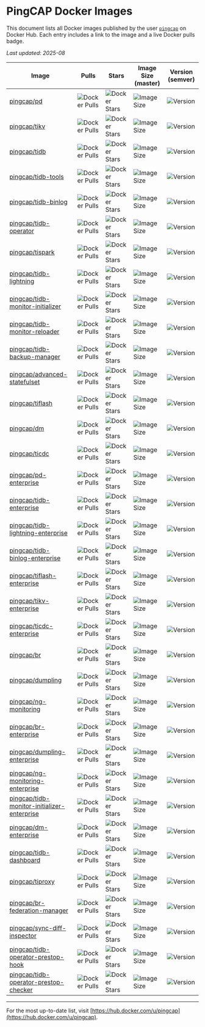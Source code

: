 # PingCAP Docker Images

This document lists all Docker images published by the user [`pingcap`](https://hub.docker.com/u/pingcap) on Docker Hub. Each entry includes a link to the image and a live Docker pulls badge.

_Last updated: 2025-08_

| Image | Pulls | Stars | Image Size (master) | Version (semver) |
|-------|-------|-------|---------------------|------------------|
| [pingcap/pd](https://hub.docker.com/r/pingcap/pd) | ![Docker Pulls](https://img.shields.io/docker/pulls/pingcap/pd.svg) | ![Docker Stars](https://img.shields.io/docker/stars/pingcap/pd.svg) | ![Image Size](https://img.shields.io/docker/image-size/pingcap/pd/master) | ![Version](https://img.shields.io/docker/v/pingcap/pd?sort=semver&label=version) |
| [pingcap/tikv](https://hub.docker.com/r/pingcap/tikv) | ![Docker Pulls](https://img.shields.io/docker/pulls/pingcap/tikv.svg) | ![Docker Stars](https://img.shields.io/docker/stars/pingcap/tikv.svg) | ![Image Size](https://img.shields.io/docker/image-size/pingcap/tikv/master) | ![Version](https://img.shields.io/docker/v/pingcap/tikv?sort=semver&label=version) |
| [pingcap/tidb](https://hub.docker.com/r/pingcap/tidb) | ![Docker Pulls](https://img.shields.io/docker/pulls/pingcap/tidb.svg) | ![Docker Stars](https://img.shields.io/docker/stars/pingcap/tidb.svg) | ![Image Size](https://img.shields.io/docker/image-size/pingcap/tidb/master) | ![Version](https://img.shields.io/docker/v/pingcap/tidb?sort=semver&label=version) |
| [pingcap/tidb-tools](https://hub.docker.com/r/pingcap/tidb-tools) | ![Docker Pulls](https://img.shields.io/docker/pulls/pingcap/tidb-tools.svg) | ![Docker Stars](https://img.shields.io/docker/stars/pingcap/tidb-tools.svg) | ![Image Size](https://img.shields.io/docker/image-size/pingcap/tidb-tools/master) | ![Version](https://img.shields.io/docker/v/pingcap/tidb-tools?sort=semver&label=version) |
| [pingcap/tidb-binlog](https://hub.docker.com/r/pingcap/tidb-binlog) | ![Docker Pulls](https://img.shields.io/docker/pulls/pingcap/tidb-binlog.svg) | ![Docker Stars](https://img.shields.io/docker/stars/pingcap/tidb-binlog.svg) | ![Image Size](https://img.shields.io/docker/image-size/pingcap/tidb-binlog/master) | ![Version](https://img.shields.io/docker/v/pingcap/tidb-binlog?sort=semver&label=version) |
| [pingcap/tidb-operator](https://hub.docker.com/r/pingcap/tidb-operator) | ![Docker Pulls](https://img.shields.io/docker/pulls/pingcap/tidb-operator.svg) | ![Docker Stars](https://img.shields.io/docker/stars/pingcap/tidb-operator.svg) | ![Image Size](https://img.shields.io/docker/image-size/pingcap/tidb-operator/master) | ![Version](https://img.shields.io/docker/v/pingcap/tidb-operator?sort=semver&label=version) |
| [pingcap/tispark](https://hub.docker.com/r/pingcap/tispark) | ![Docker Pulls](https://img.shields.io/docker/pulls/pingcap/tispark.svg) | ![Docker Stars](https://img.shields.io/docker/stars/pingcap/tispark.svg) | ![Image Size](https://img.shields.io/docker/image-size/pingcap/tispark/latest) | ![Version](https://img.shields.io/docker/v/pingcap/tispark?sort=semver&label=version) |
| [pingcap/tidb-lightning](https://hub.docker.com/r/pingcap/tidb-lightning) | ![Docker Pulls](https://img.shields.io/docker/pulls/pingcap/tidb-lightning.svg) | ![Docker Stars](https://img.shields.io/docker/stars/pingcap/tidb-lightning.svg) | ![Image Size](https://img.shields.io/docker/image-size/pingcap/tidb-lightning/master) | ![Version](https://img.shields.io/docker/v/pingcap/tidb-lightning?sort=semver&label=version) |
| [pingcap/tidb-monitor-initializer](https://hub.docker.com/r/pingcap/tidb-monitor-initializer) | ![Docker Pulls](https://img.shields.io/docker/pulls/pingcap/tidb-monitor-initializer.svg) | ![Docker Stars](https://img.shields.io/docker/stars/pingcap/tidb-monitor-initializer.svg) | ![Image Size](https://img.shields.io/docker/image-size/pingcap/tidb-monitor-initializer/master) | ![Version](https://img.shields.io/docker/v/pingcap/tidb-monitor-initializer?sort=semver&label=version) |
| [pingcap/tidb-monitor-reloader](https://hub.docker.com/r/pingcap/tidb-monitor-reloader) | ![Docker Pulls](https://img.shields.io/docker/pulls/pingcap/tidb-monitor-reloader.svg) | ![Docker Stars](https://img.shields.io/docker/stars/pingcap/tidb-monitor-reloader.svg) | ![Image Size](https://img.shields.io/docker/image-size/pingcap/tidb-monitor-reloader/master) | ![Version](https://img.shields.io/docker/v/pingcap/tidb-monitor-reloader?sort=semver&label=version) |
| [pingcap/tidb-backup-manager](https://hub.docker.com/r/pingcap/tidb-backup-manager) | ![Docker Pulls](https://img.shields.io/docker/pulls/pingcap/tidb-backup-manager.svg) | ![Docker Stars](https://img.shields.io/docker/stars/pingcap/tidb-backup-manager.svg) | ![Image Size](https://img.shields.io/docker/image-size/pingcap/tidb-backup-manager/master) | ![Version](https://img.shields.io/docker/v/pingcap/tidb-backup-manager?sort=semver&label=version) |
| [pingcap/advanced-statefulset](https://hub.docker.com/r/pingcap/advanced-statefulset) | ![Docker Pulls](https://img.shields.io/docker/pulls/pingcap/advanced-statefulset.svg) | ![Docker Stars](https://img.shields.io/docker/stars/pingcap/advanced-statefulset.svg) | ![Image Size](https://img.shields.io/docker/image-size/pingcap/advanced-statefulset/master) | ![Version](https://img.shields.io/docker/v/pingcap/advanced-statefulset?sort=semver&label=version) |
| [pingcap/tiflash](https://hub.docker.com/r/pingcap/tiflash) | ![Docker Pulls](https://img.shields.io/docker/pulls/pingcap/tiflash.svg) | ![Docker Stars](https://img.shields.io/docker/stars/pingcap/tiflash.svg) | ![Image Size](https://img.shields.io/docker/image-size/pingcap/tiflash/master) | ![Version](https://img.shields.io/docker/v/pingcap/tiflash?sort=semver&label=version) |
| [pingcap/dm](https://hub.docker.com/r/pingcap/dm) | ![Docker Pulls](https://img.shields.io/docker/pulls/pingcap/dm.svg) | ![Docker Stars](https://img.shields.io/docker/stars/pingcap/dm.svg) | ![Image Size](https://img.shields.io/docker/image-size/pingcap/dm/master) | ![Version](https://img.shields.io/docker/v/pingcap/dm?sort=semver&label=version) |
| [pingcap/ticdc](https://hub.docker.com/r/pingcap/ticdc) | ![Docker Pulls](https://img.shields.io/docker/pulls/pingcap/ticdc.svg) | ![Docker Stars](https://img.shields.io/docker/stars/pingcap/ticdc.svg) | ![Image Size](https://img.shields.io/docker/image-size/pingcap/ticdc/master) | ![Version](https://img.shields.io/docker/v/pingcap/ticdc?sort=semver&label=version) |
| [pingcap/pd-enterprise](https://hub.docker.com/r/pingcap/pd-enterprise) | ![Docker Pulls](https://img.shields.io/docker/pulls/pingcap/pd-enterprise.svg) | ![Docker Stars](https://img.shields.io/docker/stars/pingcap/pd-enterprise.svg) | ![Image Size](https://img.shields.io/docker/image-size/pingcap/pd-enterprise/master) | ![Version](https://img.shields.io/docker/v/pingcap/pd-enterprise?sort=semver&label=version) |
| [pingcap/tidb-enterprise](https://hub.docker.com/r/pingcap/tidb-enterprise) | ![Docker Pulls](https://img.shields.io/docker/pulls/pingcap/tidb-enterprise.svg) | ![Docker Stars](https://img.shields.io/docker/stars/pingcap/tidb-enterprise.svg) | ![Image Size](https://img.shields.io/docker/image-size/pingcap/tidb-enterprise/master) | ![Version](https://img.shields.io/docker/v/pingcap/tidb-enterprise?sort=semver&label=version) |
| [pingcap/tidb-lightning-enterprise](https://hub.docker.com/r/pingcap/tidb-lightning-enterprise) | ![Docker Pulls](https://img.shields.io/docker/pulls/pingcap/tidb-lightning-enterprise.svg) | ![Docker Stars](https://img.shields.io/docker/stars/pingcap/tidb-lightning-enterprise.svg) | ![Image Size](https://img.shields.io/docker/image-size/pingcap/tidb-lightning-enterprise/master) | ![Version](https://img.shields.io/docker/v/pingcap/tidb-lightning-enterprise?sort=semver&label=version) |
| [pingcap/tidb-binlog-enterprise](https://hub.docker.com/r/pingcap/tidb-binlog-enterprise) | ![Docker Pulls](https://img.shields.io/docker/pulls/pingcap/tidb-binlog-enterprise.svg) | ![Docker Stars](https://img.shields.io/docker/stars/pingcap/tidb-binlog-enterprise.svg) | ![Image Size](https://img.shields.io/docker/image-size/pingcap/tidb-binlog-enterprise/master) | ![Version](https://img.shields.io/docker/v/pingcap/tidb-binlog-enterprise?sort=semver&label=version) |
| [pingcap/tiflash-enterprise](https://hub.docker.com/r/pingcap/tiflash-enterprise) | ![Docker Pulls](https://img.shields.io/docker/pulls/pingcap/tiflash-enterprise.svg) | ![Docker Stars](https://img.shields.io/docker/stars/pingcap/tiflash-enterprise.svg) | ![Image Size](https://img.shields.io/docker/image-size/pingcap/tiflash-enterprise/master) | ![Version](https://img.shields.io/docker/v/pingcap/tiflash-enterprise?sort=semver&label=version) |
| [pingcap/tikv-enterprise](https://hub.docker.com/r/pingcap/tikv-enterprise) | ![Docker Pulls](https://img.shields.io/docker/pulls/pingcap/tikv-enterprise.svg) | ![Docker Stars](https://img.shields.io/docker/stars/pingcap/tikv-enterprise.svg) | ![Image Size](https://img.shields.io/docker/image-size/pingcap/tikv-enterprise/master) | ![Version](https://img.shields.io/docker/v/pingcap/tikv-enterprise?sort=semver&label=version) |
| [pingcap/ticdc-enterprise](https://hub.docker.com/r/pingcap/ticdc-enterprise) | ![Docker Pulls](https://img.shields.io/docker/pulls/pingcap/ticdc-enterprise.svg) | ![Docker Stars](https://img.shields.io/docker/stars/pingcap/ticdc-enterprise.svg) | ![Image Size](https://img.shields.io/docker/image-size/pingcap/ticdc-enterprise/master) | ![Version](https://img.shields.io/docker/v/pingcap/ticdc-enterprise?sort=semver&label=version) |
| [pingcap/br](https://hub.docker.com/r/pingcap/br) | ![Docker Pulls](https://img.shields.io/docker/pulls/pingcap/br.svg) | ![Docker Stars](https://img.shields.io/docker/stars/pingcap/br.svg) | ![Image Size](https://img.shields.io/docker/image-size/pingcap/br/master) | ![Version](https://img.shields.io/docker/v/pingcap/br?sort=semver&label=version) |
| [pingcap/dumpling](https://hub.docker.com/r/pingcap/dumpling) | ![Docker Pulls](https://img.shields.io/docker/pulls/pingcap/dumpling.svg) | ![Docker Stars](https://img.shields.io/docker/stars/pingcap/dumpling.svg) | ![Image Size](https://img.shields.io/docker/image-size/pingcap/dumpling/master) | ![Version](https://img.shields.io/docker/v/pingcap/dumpling?sort=semver&label=version) |
| [pingcap/ng-monitoring](https://hub.docker.com/r/pingcap/ng-monitoring) | ![Docker Pulls](https://img.shields.io/docker/pulls/pingcap/ng-monitoring.svg) | ![Docker Stars](https://img.shields.io/docker/stars/pingcap/ng-monitoring.svg) | ![Image Size](https://img.shields.io/docker/image-size/pingcap/ng-monitoring/master) | ![Version](https://img.shields.io/docker/v/pingcap/ng-monitoring?sort=semver&label=version) |
| [pingcap/br-enterprise](https://hub.docker.com/r/pingcap/br-enterprise) | ![Docker Pulls](https://img.shields.io/docker/pulls/pingcap/br-enterprise.svg) | ![Docker Stars](https://img.shields.io/docker/stars/pingcap/br-enterprise.svg) | ![Image Size](https://img.shields.io/docker/image-size/pingcap/br-enterprise/master) | ![Version](https://img.shields.io/docker/v/pingcap/br-enterprise?sort=semver&label=version) |
| [pingcap/dumpling-enterprise](https://hub.docker.com/r/pingcap/dumpling-enterprise) | ![Docker Pulls](https://img.shields.io/docker/pulls/pingcap/dumpling-enterprise.svg) | ![Docker Stars](https://img.shields.io/docker/stars/pingcap/dumpling-enterprise.svg) | ![Image Size](https://img.shields.io/docker/image-size/pingcap/dumpling-enterprise/master) | ![Version](https://img.shields.io/docker/v/pingcap/dumpling-enterprise?sort=semver&label=version) |
| [pingcap/ng-monitoring-enterprise](https://hub.docker.com/r/pingcap/ng-monitoring-enterprise) | ![Docker Pulls](https://img.shields.io/docker/pulls/pingcap/ng-monitoring-enterprise.svg) | ![Docker Stars](https://img.shields.io/docker/stars/pingcap/ng-monitoring-enterprise.svg) | ![Image Size](https://img.shields.io/docker/image-size/pingcap/ng-monitoring-enterprise/master) | ![Version](https://img.shields.io/docker/v/pingcap/ng-monitoring-enterprise?sort=semver&label=version) |
| [pingcap/tidb-monitor-initializer-enterprise](https://hub.docker.com/r/pingcap/tidb-monitor-initializer-enterprise) | ![Docker Pulls](https://img.shields.io/docker/pulls/pingcap/tidb-monitor-initializer-enterprise.svg) | ![Docker Stars](https://img.shields.io/docker/stars/pingcap/tidb-monitor-initializer-enterprise.svg) | ![Image Size](https://img.shields.io/docker/image-size/pingcap/tidb-monitor-initializer-enterprise/master) | ![Version](https://img.shields.io/docker/v/pingcap/tidb-monitor-initializer-enterprise?sort=semver&label=version) |
| [pingcap/dm-enterprise](https://hub.docker.com/r/pingcap/dm-enterprise) | ![Docker Pulls](https://img.shields.io/docker/pulls/pingcap/dm-enterprise.svg) | ![Docker Stars](https://img.shields.io/docker/stars/pingcap/dm-enterprise.svg) | ![Image Size](https://img.shields.io/docker/image-size/pingcap/dm-enterprise/master) | ![Version](https://img.shields.io/docker/v/pingcap/dm-enterprise?sort=semver&label=version) |
| [pingcap/tidb-dashboard](https://hub.docker.com/r/pingcap/tidb-dashboard) | ![Docker Pulls](https://img.shields.io/docker/pulls/pingcap/tidb-dashboard.svg) | ![Docker Stars](https://img.shields.io/docker/stars/pingcap/tidb-dashboard.svg) | ![Image Size](https://img.shields.io/docker/image-size/pingcap/tidb-dashboard/master) | ![Version](https://img.shields.io/docker/v/pingcap/tidb-dashboard?sort=semver&label=version) |
| [pingcap/tiproxy](https://hub.docker.com/r/pingcap/tiproxy) | ![Docker Pulls](https://img.shields.io/docker/pulls/pingcap/tiproxy.svg) | ![Docker Stars](https://img.shields.io/docker/stars/pingcap/tiproxy.svg) | ![Image Size](https://img.shields.io/docker/image-size/pingcap/tiproxy/master) | ![Version](https://img.shields.io/docker/v/pingcap/tiproxy?sort=semver&label=version) |
| [pingcap/br-federation-manager](https://hub.docker.com/r/pingcap/br-federation-manager) | ![Docker Pulls](https://img.shields.io/docker/pulls/pingcap/br-federation-manager.svg) | ![Docker Stars](https://img.shields.io/docker/stars/pingcap/br-federation-manager.svg) | ![Image Size](https://img.shields.io/docker/image-size/pingcap/br-federation-manager/master) | ![Version](https://img.shields.io/docker/v/pingcap/br-federation-manager?sort=semver&label=version) |
| [pingcap/sync-diff-inspector](https://hub.docker.com/r/pingcap/sync-diff-inspector) | ![Docker Pulls](https://img.shields.io/docker/pulls/pingcap/sync-diff-inspector.svg) | ![Docker Stars](https://img.shields.io/docker/stars/pingcap/sync-diff-inspector.svg) | ![Image Size](https://img.shields.io/docker/image-size/pingcap/sync-diff-inspector/master) | ![Version](https://img.shields.io/docker/v/pingcap/sync-diff-inspector?sort=semver&label=version) |
| [pingcap/tidb-operator-prestop-hook](https://hub.docker.com/r/pingcap/tidb-operator-prestop-hook) | ![Docker Pulls](https://img.shields.io/docker/pulls/pingcap/tidb-operator-prestop-hook.svg) | ![Docker Stars](https://img.shields.io/docker/stars/pingcap/tidb-operator-prestop-hook.svg) | ![Image Size](https://img.shields.io/docker/image-size/pingcap/tidb-operator-prestop-hook/master) | ![Version](https://img.shields.io/docker/v/pingcap/tidb-operator-prestop-hook?sort=semver&label=version) |
| [pingcap/tidb-operator-prestop-checker](https://hub.docker.com/r/pingcap/tidb-operator-prestop-checker) | ![Docker Pulls](https://img.shields.io/docker/pulls/pingcap/tidb-operator-prestop-checker.svg) | ![Docker Stars](https://img.shields.io/docker/stars/pingcap/tidb-operator-prestop-checker.svg) | ![Image Size](https://img.shields.io/docker/image-size/pingcap/tidb-operator-prestop-checker/master) | ![Version](https://img.shields.io/docker/v/pingcap/tidb-operator-prestop-checker?sort=semver&label=version) |

---

For the most up-to-date list, visit [https://hub.docker.com/u/pingcap](https://hub.docker.com/u/pingcap).

